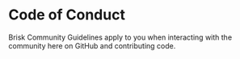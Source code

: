 # Code of Conduct

Brisk Community Guidelines apply to you when interacting with the community here on GitHub and contributing code.

